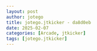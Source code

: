```yaml
---
layout: post
author: jotego
title: jotego.jtkicker - da8d0eb
date: 2025-02-07
categories: [Arcade, jtkicker]
tags: [jotego.jtkicker]
---
```


